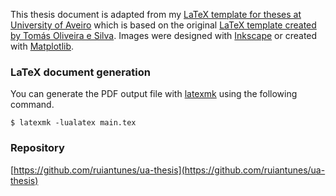 This thesis document is adapted from my [LaTeX template for theses at University of Aveiro](https://github.com/ruiantunes/ua-thesis-template) which is based on the original [LaTeX template created by Tomás Oliveira e Silva](http://sweet.ua.pt/tos/TeX.html).
Images were designed with [Inkscape](https://inkscape.org) or created with [Matplotlib](https://matplotlib.org).


### LaTeX document generation

You can generate the PDF output file with [latexmk](https://ctan.org/pkg/latexmk) using the following command.

```
$ latexmk -lualatex main.tex
```


### Repository

[https://github.com/ruiantunes/ua-thesis](https://github.com/ruiantunes/ua-thesis)
